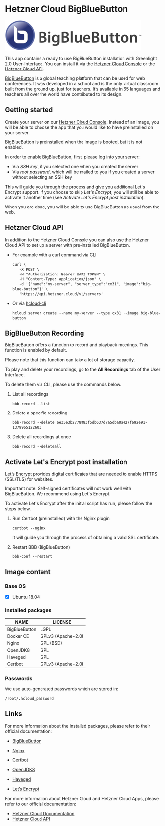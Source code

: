 # Hetzner Cloud BigBlueButton

<img src="images/BigBlueButton_logo.svg.png" height="97px">

This app contains a ready to use BigBlueButton installation with Greenlight 2.0 User-Interface.
You can install it via the [Hetzner Cloud Console](https://console.hetzner.cloud) or the [Hetzner Cloud API](https://docs.hetzner.cloud/#servers-create-a-server).

[BigBlueButton](https://bigbluebutton.org/) is a global teaching platform that can be used for web conferences. It was developed in a school and is the only virtual classroom built from the ground up, just for teachers. It’s available in 65 languages and teachers all over the world have contributed to its design.

## Getting started

Create your server on our [Hetzner Cloud Console](https://console.hetzner.cloud). Instead of an image, you will be able to choose the app that you would like to have preinstalled on your server.

BigBlueButton is preinstalled when the image is booted, but it is not enabled.

In order to enable BigBlueButton, first, please log into your server:

- Via _SSH key_, if you selected one when you created the server
- Via _root password_, which will be mailed to you if you created a server without selecting an SSH key

This will guide you through the process and give you additional Let's Encrypt support. If you choose to skip _Let's Encrypt_, you will still be able to activate it another time (see _Activate Let's Encrypt post installation_).

When you are done, you will be able to use BigBlueButton as usual from the web.

## Hetzner Cloud API

In addition to the Hetzner Cloud Console you can also use the Hetzner Cloud API to set up a server with pre-installed BigBlueButton.

- For example with a curl command via CLI

  ```
  curl \
     -X POST \
     -H "Authorization: Bearer $API_TOKEN" \
     -H "Content-Type: application/json" \
     -d '{"name":"my-server", "server_type":"cx31", "image":"big-blue-button"}' \
     'https://api.hetzner.cloud/v1/servers'
  ```

- Or via [hcloud-cli](https://github.com/hetznercloud/cli)

  ```
  hcloud server create --name my-server --type cx31 --image big-blue-button
  ```

## BigBlueButton Recording

BigBlueButton offers a function to record and playback meetings. This function is enabled by default.

Please note that this function can take a lot of storage capacity.

To play and delete your recordings, go to the **All Recordings** tab of the User Interface.

To delete them via CLI, please use the commands below.

1. List all recordings

   ```
   bbb-record --list
   ```

2. Delete a specific recording

   ```
   bbb-record --delete 6e35e3b2778883f5db637d7a5dba0a427f692e91-1379965122603
   ```

3. Delete all recordings at once

   ```
   bbb-record --deleteall
   ```

## Activate Let's Encrypt post installation

Let’s Encrypt provides digital certificates that are needed to enable HTTPS (SSL/TLS) for websites.

Important note: Self-signed certificates will not work well with BigBlueButton. We recommend using Let's Encrypt.

To activate Let's Encrypt after the initial script has run, please follow the steps below.

1. Run Certbot (preinstalled) with the Nginx plugin

   ```
   certbot --nginx
   ```

   It will guide you through the process of obtaining a valid SSL certificate.

2. Restart BBB (BigBlueButton)

   ```
   bbb-conf --restart
   ```

## Image content

### Base OS

- [x] Ubuntu 18.04

### Installed packages

| NAME          | LICENSE            |
| ------------- | ------------------ |
| BigBlueButton | LGPL               |
| Docker CE     | GPLv3 (Apache-2.0) |
| Nginx         | GPL (BSD)          |
| OpenJDK8      | GPL                |
| Haveged       | GPL                |
| Certbot       | GPLv3 (Apache-2.0) |

### Passwords

We use auto-generated passwords which are stored in:

```
/root/.hcloud_password
```

## Links

For more information about the installed packages, please refer to their official documentation:

- [BigBlueButton](https://docs.bigbluebutton.org/)
- [Nginx](http://nginx.org/en/docs/)
- [Certbot](https://certbot.eff.org/docs/)
- [OpenJDK8](https://openjdk.java.net/projects/jdk8/)
- [Haveged](https://www.issihosts.com/haveged/index.html)

- [Let’s Encrypt](https://letsencrypt.org/docs/)

For more information about Hetzner Cloud and Hetzner Cloud Apps, please refer to our official documentation:

- [Hetzner Cloud Documentation](https://docs.hetzner.com/cloud/)
- [Hetzner Cloud API](https://docs.hetzner.cloud/)
